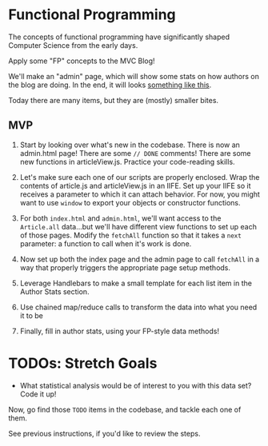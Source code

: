 # Functional Programming

The concepts of functional programming have significantly shaped Computer Science from the early days.

Apply some "FP" concepts to the MVC Blog!

We'll make an "admin" page, which will show some stats on how authors on the blog are doing. In the end, it will looks [something like this](https://cf-mvc-blog--class07.aerobatic.io/admin.html).

Today there are many items, but they are (mostly) smaller bites.

##  MVP
1. Start by looking over what's new in the codebase. There is now an admin.html page! There are some `// DONE` comments! There are some new functions in articleView.js. Practice your code-reading skills.

1. Let's make sure each one of our scripts are properly enclosed. Wrap the contents of article.js and articleView.js in an IIFE. Set up your IIFE so it receives a parameter to which it can attach behavior. For now, you might want to use `window` to export your objects or constructor functions.

1. For both `index.html` and `admin.html`, we'll want access to the `Article.all` data...but we'll have different view functions to set up each of those pages. Modify the `fetchAll` function so that it takes a `next` parameter: a function to call when it's work is done.

1. Now set up both the index page and the admin page to call `fetchAll` in a way that properly triggers the appropriate page setup methods.

1. Leverage Handlebars to make a small template for each list item in the Author Stats section.

1. Use chained map/reduce calls to transform the data into what you need it to be

1. Finally, fill in author stats, using your FP-style data methods!


# TODOs: Stretch Goals
- What statistical analysis would be of interest to you with this data set? Code it up!




Now, go find those `TODO` items in the codebase, and tackle each one of them.

See previous instructions, if you'd like to review the steps.

